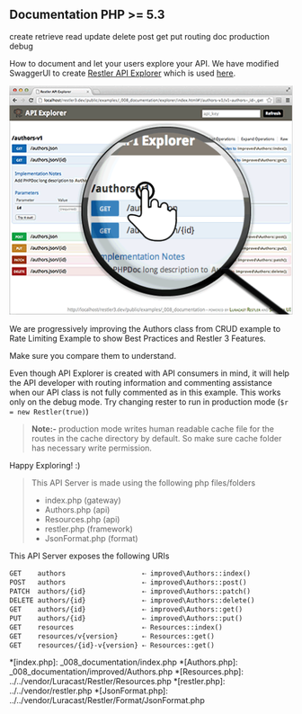 Documentation <requires>PHP >= 5.3</requires>
-------------
<tag>create</tag> <tag>retrieve</tag> <tag>read</tag> <tag>update</tag> <tag>delete</tag> <tag>post</tag> <tag>get</tag> <tag>put</tag> <tag>routing</tag> <tag>doc</tag> <tag>production</tag> <tag>debug</tag> 

How to document and let your users explore your API.
We have modified SwaggerUI to create 
[Restler API Explorer](https://github.com/Luracast/Restler-API-Explorer)
which is used [here](explorer/index.html#!/authors-v1).

[![Restler API Explorer](../resources/explorer1.png)](explorer/index.html#!/authors-v1)

We are progressively improving the Authors class from CRUD example 
to Rate Limiting Example to show Best Practices and Restler 3 Features.

Make sure you compare them to understand.

Even though API Explorer is created with API consumers in mind, it will help the
API developer with routing information and commenting assistance when  our API
class is not fully commented as in this example. This works only on the debug
mode. Try changing rester to run in production mode (`$r = new Restler(true)`)

> **Note:-** production mode writes human readable cache file for the routes in
> the cache directory by default. So make sure cache folder has necessary
> write permission.

Happy Exploring! :)

> This API Server is made using the following php files/folders
> 
> * index.php      (gateway)
> * Authors.php      (api)
> * Resources.php      (api)
> * restler.php      (framework)
> * JsonFormat.php      (format)

This API Server exposes the following URIs

    GET    authors                   ⇠ improved\Authors::index()
    POST   authors                   ⇠ improved\Authors::post()
    PATCH  authors/{id}              ⇠ improved\Authors::patch()
    DELETE authors/{id}              ⇠ improved\Authors::delete()
    GET    authors/{id}              ⇠ improved\Authors::get()
    PUT    authors/{id}              ⇠ improved\Authors::put()
    GET    resources                 ⇠ Resources::index()
    GET    resources/v{version}      ⇠ Resources::get()
    GET    resources/{id}-v{version} ⇠ Resources::get()








*[index.php]: _008_documentation/index.php
*[Authors.php]: _008_documentation/improved/Authors.php
*[Resources.php]: ../../vendor/Luracast/Restler/Resources.php
*[restler.php]: ../../vendor/restler.php
*[JsonFormat.php]: ../../vendor/Luracast/Restler/Format/JsonFormat.php

